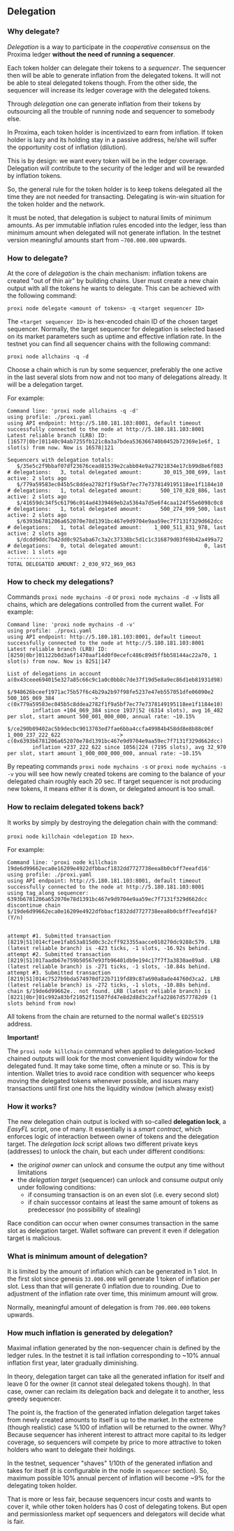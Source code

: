 ## Delegation

### Why delegate?

_Delegation_ is a way to participate in the _cooperative consensus_ on the Proxima ledger **without the need of running a sequencer**.

Each token holder can delegate their tokens to a _sequencer_. The sequencer then will be able to generate inflation from the delegated tokens. 
It will not be able to steal delegated tokens though. From the other side, the sequencer will increase its ledger coverage with the delegated tokens.  

Through _delegation_ one can generate inflation from their tokens by outsourcing all the trouble of running node and sequencer to somebody else.

In Proxima, each token holder is incentivized to earn from inflation. If token holder is lazy and its holding stay in a passive address, 
he/she will suffer the opportunity cost of inflation (dilution).

This is by design: we want every token will be in the ledger coverage. Delegation will contribute to the security of the ledger
and will be rewarded by inflation tokens.

So, the general rule for the token holder is to keep tokens delegated all the time they are not needed for transacting. 
Delegating is win-win situation for the token holder and the network.

It must be noted, that delegation is subject to natural limits of minimum amounts. As per immutable inflation rules encoded 
into the ledger, less than minimum amount when delegated will not generate inflation. In the testnet version meaningful amounts
start from `~700.000.000` upwards.

### How to delegate?

At the core of _delegation_ is the chain mechanism: inflation tokens are created "out of thin air" by building chains.
User must create a new chain output with all the tokens he wants to delegate. This can be achieved with the following command:

`proxi node delegate <amount of tokens> -q <target sequencer ID>`

The `<target sequencer ID>` is hex-encoded chain ID of the chosen target sequencer. 
Normally, the target sequencer for delegation is selected based on its market parameters such as uptime and effective inflation rate. 
In the testnet you can find all sequencer chains with the following command:

`proxi node allchains -q -d`

Choose a chain which is run by some sequencer, preferably the one active in the last several slots from now and not too many of delegations already. 
It will be a delegation target.

For example:
```text
Command line: 'proxi node allchains -q -d'
using profile: ./proxi.yaml
using API endpoint: http://5.180.181.103:8001, default timeout
successfully connected to the node at http://5.180.181.103:8001
Latest reliable branch (LRB) ID: [16577|0br]01140c94ab7255fb121c8a3a7bdea536366740b0452b72369e1e6f, 1 slot(s) from now. Now is 16578|121

Sequencers with delegation totals:
   $/35e5c2f9bbaf07df23676cead81539e2cabb04e9a27921834e17cb99d8e6f083   # delegations:   3, total delegated amount:       30_015_308_699, last active: 2 slots ago
   $/779a59583ec045b5c8ddea2782f1f9a5bf7ec77e7378149195118ee1f1184e10   # delegations:   1, total delegated amount:      500_170_828_886, last active: 2 slots ago
   $/41659dc34f5c61796c014ad4339469eb2a5364a7d5e6f4caa124f55e6098c0c8   # delegations:   1, total delegated amount:      500_274_999_500, last active: 2 slots ago
   $/6393b6781206a652070e78d1391bc467e9d9704e9aa59ec7f7131f329d662dcc   # delegations:   1, total delegated amount:    1_000_511_831_978, last active: 2 slots ago
   $/dcdd9ddc7b42dd0c925aba67c3a2c37338bc5d1c1c316879d03f69b42a499a72   # delegations:   0, total delegated amount:                    0, last active: 1 slots ago
---------------
TOTAL DELEGATED AMOUNT: 2_030_972_969_063
```

### How to check my delegations?
Commands `proxi node mychains -d` or `proxi node mychains -d -v` lists all chains, which are delegations controlled 
from the current wallet. For example:

```text
Command line: 'proxi node mychains -d -v'
using profile: ./proxi.yaml
using API endpoint: http://5.180.181.103:8001, default timeout
successfully connected to the node at http://5.180.181.103:8001
Latest reliable branch (LRB) ID: [8250|0br]01122b0d3a6f1470aaf14d0f0ecefc486c89d5ffbb58144ac22a70, 1 slot(s) from now. Now is 8251|147

List of delegations in account a(0x43ceee694015e327a85c66c9c1a0c0bb8c7de37f19d5e8a9ec86d1eb81931d98)

$/948626bceef1971ac75b57f6c4b29a2b97f98fe5237e47eb557051dfe06090e2   500_105_069_384            -> c(0x779a59583ec045b5c8ddea2782f1f9a5bf7ec77e7378149195118ee1f1184e10)
        inflation +104_069_384 since 1937|52 (6314 slots), avg 16_482 per slot, start amount 500_001_000_000, annual rate: ~10.15%

$/ce290b09402ac5b9decbc9013703ed7fae6bba4ccfa49984b458dd8e8b88c06f   1_000_237_222_622                  -> c(0x6393b6781206a652070e78d1391bc467e9d9704e9aa59ec7f7131f329d662dcc)
        inflation +237_222_622 since 1056|224 (7195 slots), avg 32_970 per slot, start amount 1_000_000_000_000, annual rate: ~10.15%
```

By repeating commands `proxi node mychains -s` or `proxi node mychains -s -v` you will see how newly created tokens are 
coming to the balance of your delegated chain roughly each 20 sec. If target sequencer is not producing new tokens, 
it means either it is down, or delegated amount is too small.

### How to reclaim delegated tokens back?
It works by simply by destroying the delegation chain with the command:

`proxi node killchain <delegation ID hex>`.

For example:

```text
Command line: 'proxi node killchain 19de6d99662eca0e16209e4922dfbbacf1832dd7727738eea8b0cbff7eeafd16'
using profile: ./proxi.yaml
using API endpoint: http://5.180.181.103:8001, default timeout
successfully connected to the node at http://5.180.181.103:8001
using tag_along sequencer: 6393b6781206a652070e78d1391bc467e9d9704e9aa59ec7f7131f329d662dcc
discontinue chain $/19de6d99662eca0e16209e4922dfbbacf1832dd7727738eea8b0cbff7eeafd16? (Y/n)


attempt #1. Submitted transaction [8219|51]014cf1ee1fab53a815d0c3c2cff923355aacce010270dc9288c579. LRB (latest reliable branch) is -423 ticks, -1 slots, -16.92s behind.
attempt #2. Submitted transaction [8219|51]017aadb67e759b50567e93fb96401db9e194c17f7f3a3830ae89a8. LRB (latest reliable branch) is -271 ticks, -1 slots, -10.84s behind.
attempt #3. Submitted transaction [8219|51]014c7527b9bda574970df22b7119fd89c87a690a8ade44760d3ca2. LRB (latest reliable branch) is -272 ticks, -1 slots, -10.88s behind.
chain $/19de6d99662e.. not found. LRB (latest reliable branch) is [8221|0br]01c992a83bf21052f11507fd47e8d2d8d3c2affa22867d577782d9 (1 slots behind from now)
```

All tokens from the chain are returned to the normal wallet's `ED25519` address.

**Important!**

The `proxi node killchain` command when applied to delegation-locked chained outputs will look for the most convenient liquidity window
for the delegated fund. It may take some time, often a minute or so. This is by intention. Wallet tries to avoid race condition with
sequencer who keeps moving the delegated tokens whenever possible, and issues many transactions until first one hits the liquidity
window (which alwasy exist)

### How it works?

The new delegation chain output is locked with so-called **delegation lock**, a *EasyFL* script, one of many. 
It essentially is a _smart contract_, which enforces logic of interaction between owner of tokens and the delegation target. 
The *delegation lock* script allows two different private keys (addresses) to unlock the chain, but each under different conditions:

- the _original owner_ can unlock and consume the output any time without limitations
- the _delegation target_ (sequencer) can unlock and consume output only under following conditions:
  - if consuming transaction is on an even slot (i.e. every second slot)
  - if chain successor contains at least the same amount of tokens as predecessor (no possibility of stealing)

Race condition can occur when owner consumes transaction in the same slot as delegation target. 
Wallet software can prevent it even if delegation target is malicious.  

### What is minimum amount of delegation?

It is limited by the amount of inflation which can be generated in 1 slot. In the first slot since genesis `33.000.000` 
will generate 1 token of inflation per slot. Less than that will generate 0 inflation due to rounding. 
Due to adjustment of the inflation rate over time, this minimum amount will grow. 

Normally, meaningful amount of delegation is from `700.000.000` tokens upwards. 

### How much inflation is generated by delegation?

Maximal inflation generated by the non-sequencer chain is defined by the ledger rules. In the testnet it is tail inflation
corresponding to ~10% annual inflation first year, later gradually diminishing.

In theory, delegation target can take all the generated inflation for itself and leave 0 for the owner (it cannot steal delegated tokens though).
In that case, owner can reclaim its delegation back and delegate it to another, less greedy sequencer. 

The point is, the fraction of the generated inflation delegation target takes from newly created amounts to itself is up to the market. 
In the extreme (though realistic) case %100 of inflation will be returned to the owner. 
Why? Because sequencer has inherent interest to attract more capital to its ledger
coverage, so sequencers will compete by price to more attractive to token holders who want to delegate their holdings.

In the testnet, sequencer "shaves" 1/10th of the generated inflation and takes for itself (it is configurable in the node in `sequencer` section).
So, maximum possible 10% annual percent of inflation will become ~9% for the delegating token holder.

That is more or less fair, because sequencers incur costs and wants to cover it, while other token holders has 0 cost of delegating tokens.
But open and permissionless market opf sequencers and delegators will decide what is fair. 